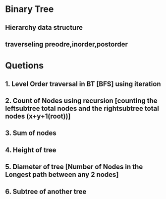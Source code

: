 # Binary Tree

## Hierarchy data structure

## traverseling preodre,inorder,postorder

# Quetions
## 1. Level Order traversal in BT [BFS] using iteration
## 2. Count of Nodes using recursion [counting the leftsubtree total nodes and the rightsubtree total nodes (x+y+1(root))]
## 3. Sum of nodes
## 4. Height of tree
## 5. Diameter of tree [Number of Nodes in the Longest path between any 2 nodes]
## 6. Subtree of another tree
